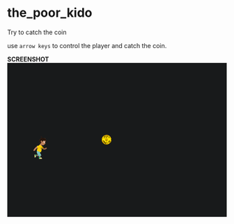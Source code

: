 # the_poor_kido
Try to catch the coin

use `arrow keys` to control the player and catch the coin.


**SCREENSHOT**
![screenshot](https://github.com/YRlp98/the_poor_kido/blob/main/assets/ss.png?raw=true "screenshot")
